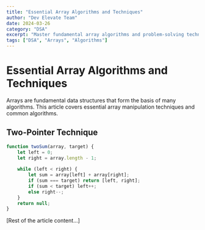 ```yaml
---
title: "Essential Array Algorithms and Techniques"
author: "Dev Elevate Team"
date: 2024-03-26
category: "DSA"
excerpt: "Master fundamental array algorithms and problem-solving techniques"
tags: ["DSA", "Arrays", "Algorithms"]
---
```


# Essential Array Algorithms and Techniques

Arrays are fundamental data structures that form the basis of many algorithms. This article covers essential array manipulation techniques and common algorithms.

## Two-Pointer Technique

```javascript
function twoSum(array, target) {
    let left = 0;
    let right = array.length - 1;
    
    while (left < right) {
        let sum = array[left] + array[right];
        if (sum === target) return [left, right];
        if (sum < target) left++;
        else right--;
    }
    return null;
}
```

[Rest of the article content...]